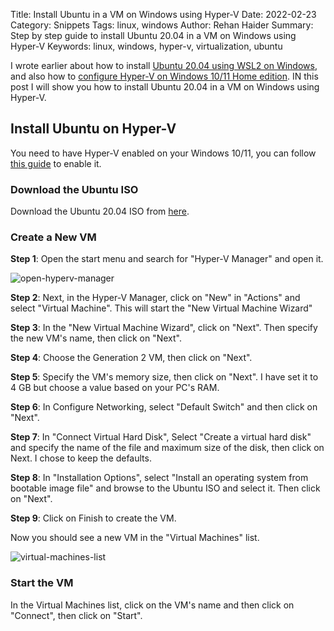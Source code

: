 Title: Install Ubuntu in a VM on Windows using Hyper-V
Date: 2022-02-23
Category: Snippets
Tags: linux, windows
Author: Rehan Haider
Summary: Step by step guide to install Ubuntu 20.04 in a VM on Windows using Hyper-V
Keywords: linux, windows, hyper-v, virtualization, ubuntu


I wrote earlier about how to install [Ubuntu 20.04 using WSL2 on Windows]({filename}0039-install-wsl2.md), and also how to [configure Hyper-V on Windows 10/11 Home edition]({filename}0044-enable-hyperv-windows10-home.md). IN this post I will show you how to install Ubuntu 20.04 in a VM on Windows using Hyper-V.

## Install Ubuntu on Hyper-V

You need to have Hyper-V enabled on your Windows 10/11, you can follow [this guide]({filename}0044-enable-hyperv-windows10-home.md) to enable it.

### Download the Ubuntu ISO

Download the Ubuntu 20.04 ISO from [here](https://ubuntu.com/download/desktop).

### Create a New VM

**Step 1**: Open the start menu and search for "Hyper-V Manager" and open it.

![open-hyperv-manager]({static}/images/s0045/open-hyperv-manager.png)

**Step 2**: Next, in the Hyper-V Manager, click on "New" in "Actions" and select "Virtual Machine". This will start the "New Virtual Machine Wizard"

**Step 3**: In the "New Virtual Machine Wizard", click on "Next". Then specify the new VM's name, then click on "Next".

**Step 4**: Choose the Generation 2 VM, then click on "Next".

**Step 5**: Specify the VM's memory size, then click on "Next". I have set it to 4 GB but choose a value based on your PC's RAM.

**Step 6**: In Configure Networking, select "Default Switch" and then click on "Next".

**Step 7**: In "Connect Virtual Hard Disk", Select "Create a virtual hard disk" and specify the name of the file and maximum size of the disk, then click on Next. I chose to keep the defaults. 

**Step 8**: In "Installation Options", select "Install an operating system from bootable image file" and browse to the Ubuntu ISO and select it. Then click on "Next".

**Step 9**: Click on Finish to create the VM.

Now you should see a new VM in the "Virtual Machines" list.

![virtual-machines-list]({static}/images/s0045/virtual-machines-list.png)

### Start the VM

In the Virtual Machines list, click on the VM's name and then click on "Connect", then click on "Start".